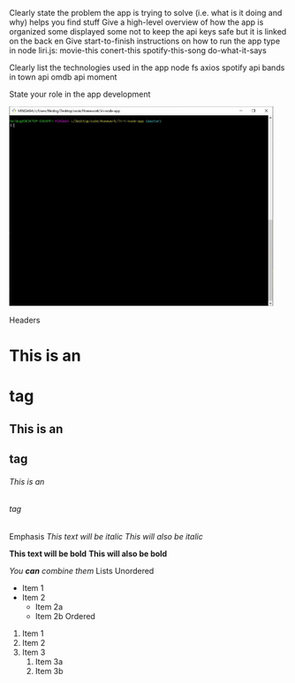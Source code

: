 
Clearly state the problem the app is trying to solve (i.e. what is it doing and why)
helps you find stuff 
Give a high-level overview of how the app is organized
some displayed some not to keep the api keys safe but it is linked on the back en
Give start-to-finish instructions on how to run the app
type in node liri.js:
movie-this
conert-this
spotify-this-song
do-what-it-says


Clearly list the technologies used in the app
node
fs
axios
spotify api
bands in town api
omdb api
moment

State your role in the app development

![Liri Gif](/assets/giphy.gif)


Headers
# This is an <h1> tag
## This is an <h2> tag
###### This is an <h6> tag
Emphasis
*This text will be italic*
_This will also be italic_

**This text will be bold**
__This will also be bold__

_You **can** combine them_
Lists
Unordered
* Item 1
* Item 2
  * Item 2a
  * Item 2b
Ordered
1. Item 1
1. Item 2
1. Item 3
   1. Item 3a
   1. Item 3b
